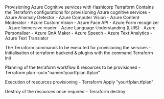 Provisioning Azure Cognitive services with Hashicorp Terraform
Contains the Terraform configurations for provisioning Azure cognitive services 
      - Azure Anomaly Detector 
      - Azure Computer Vision
      - Azure Content Moderator
      - Azure Custom Vision
      - Azure Face API
      - Azure Form recognizer
      - Azure Immersive reader
      - Azure Language Understanding (LUIS)
      - Azure Personaliser
      - Azure QnA Maker
      - Azure Speech
      - Azure Text Analytics
      - Azure Text Translator


The Terraform commands to be executed for provisioning the services -
      Initialisation of terraform backend & plugins with the command
      Terraform init
 
Planning of the terraform workflow & resources to be provisioned - 
      Terraform plan -out="nameofyourtfplan.tfplan" 
 
Execution of resources provisioning -
      Terraform Apply "yourtfplan.tfplan"
 
Destroy of the resources once required - 
      Terraform destroy
        
